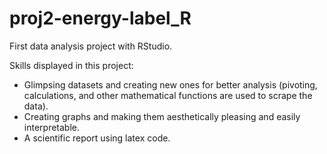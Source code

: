 # proj2-energy-label_R
First data analysis project with RStudio. 

Skills displayed in this project: 
- Glimpsing datasets and creating new ones for better analysis (pivoting, calculations, and other mathematical functions are used to scrape the data).
- Creating graphs and making them aesthetically pleasing and easily interpretable.
- A scientific report using latex code. 
